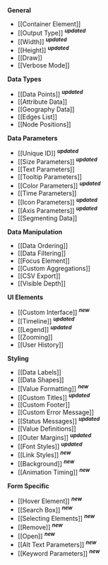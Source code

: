 **General**
- [[Container Element]]
- [[Output Type]]&nbsp;<sup>***updated***</sup>
- [[Width]]&nbsp;<sup>***updated***</sup>
- [[Height]]&nbsp;<sup>***updated***</sup>
- [[Draw]]
- [[Verbose Mode]]

**Data Types**
- [[Data Points]]&nbsp;<sup>***updated***</sup>
- [[Attribute Data]]
- [[Geography Data]]
- [[Edges List]]
- [[Node Positions]]

**Data Parameters**
- [[Unique ID]]&nbsp;<sup>***updated***</sup>
- [[Size Parameters]]&nbsp;<sup>***updated***</sup>
- [[Text Parameters]]
- [[Tooltip Parameters]]
- [[Color Parameters]]&nbsp;<sup>***updated***</sup>
- [[Time Parameters]]
- [[Icon Parameters]]&nbsp;<sup>***updated***</sup>
- [[Axis Parameters]]&nbsp;<sup>***updated***</sup>
- [[Segmenting Data]]

**Data Manipulation**
- [[Data Ordering]]
- [[Data Filtering]]
- [[Focus Element]]
- [[Custom Aggregations]]
- [[CSV Export]]
- [[Visible Depth]]

**UI Elements**
- [[Custom Interface]]&nbsp;<sup>***new***</sup>
- [[Timeline]]&nbsp;<sup>***updated***</sup>
- [[Legend]]&nbsp;<sup>***updated***</sup>
- [[Zooming]]
- [[User History]]

**Styling**
- [[Data Labels]]
- [[Data Shapes]]
- [[Value Formatting]]&nbsp;<sup>***new***</sup>
- [[Custom Titles]]&nbsp;<sup>***updated***</sup>
- [[Custom Footer]]
- [[Custom Error Message]]
- [[Status Messages]]&nbsp;<sup>***updated***</sup>
- [[Value Definitions]]
- [[Outer Margins]]&nbsp;<sup>***updated***</sup>
- [[Font Styles]]&nbsp;<sup>***updated***</sup>
- [[Link Styles]]&nbsp;<sup>***new***</sup>
- [[Background]]&nbsp;<sup>***new***</sup>
- [[Animation Timing]]&nbsp;<sup>***new***</sup>

**Form Specific**
- [[Hover Element]]&nbsp;<sup>***new***</sup>
- [[Search Box]]&nbsp;<sup>***new***</sup>
- [[Selecting Elements]]&nbsp;<sup>***new***</sup>
- [[Remove]]&nbsp;<sup>***new***</sup>
- [[Open]]&nbsp;<sup>***new***</sup>
- [[Alt Text Parameters]]&nbsp;<sup>***new***</sup>
- [[Keyword Parameters]]&nbsp;<sup>***new***</sup>

